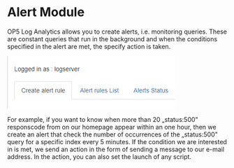 Alert Module
============

OP5 Log Analytics allows you to create alerts, i.e. monitoring
queries. These are constant queries that run in the background and
when the conditions specified in the alert are met, the specify action
is taken. 

![](/./media/media/image91.png)

For example, if you want to know when more than 20
„status:500" responscode from on our homepage appear within an one
hour, then we create an alert that check the number of occurrences of
the „status:500" query for a specific index every 5 minutes. If the
condition we are interested in is met, we send an action in the form
of sending a message to our e-mail address. In the action, you can
also set the launch of any script.
